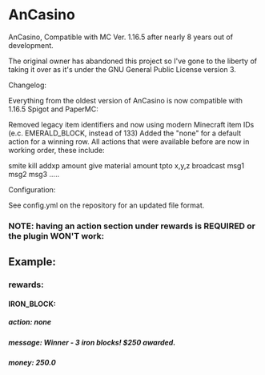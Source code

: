 # AnCasino
AnCasino, Compatible with MC Ver. 1.16.5 after nearly 8 years out of development.

The original owner has abandoned this project so I've gone to the liberty of taking it over as it's under the GNU General Public License version 3.

Changelog:

Everything from the oldest version of AnCasino is now compatible with 1.16.5 Spigot and PaperMC:

Removed legacy item identifiers and now using modern Minecraft item IDs (e.c. EMERALD_BLOCK, instead of 133)
Added the "none" for a default action for a winning row.
All actions that were available before are now in working order, these include:

smite
kill
addxp amount
give material amount
tpto x,y,z
broadcast msg1 msg2 msg3 .....

Configuration:

See config.yml on the repository for an updated file format.

### NOTE: having an action section under rewards is REQUIRED or the plugin WON'T work:

## Example:

### rewards:
#### IRON_BLOCK:
##### action: none
##### message: Winner - 3 iron blocks! $250 awarded.
##### money: 250.0
